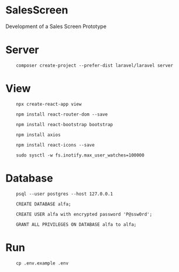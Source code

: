 # SalesScreen

Development of a Sales Screen Prototype

# Server

```
    composer create-project --prefer-dist laravel/laravel server
```

# View

```
    npx create-react-app view

    npm install react-router-dom --save

    npm install react-bootstrap bootstrap

    npm install axios

    npm install react-icons --save

    sudo sysctl -w fs.inotify.max_user_watches=100000
```

# Database

```
    psql --user postgres --host 127.0.0.1

    CREATE DATABASE alfa;

    CREATE USER alfa with encrypted password 'P@ssw0rd';

    GRANT ALL PRIVILEGES ON DATABASE alfa to alfa;
```

# Run

```
    cp .env.example .env
```